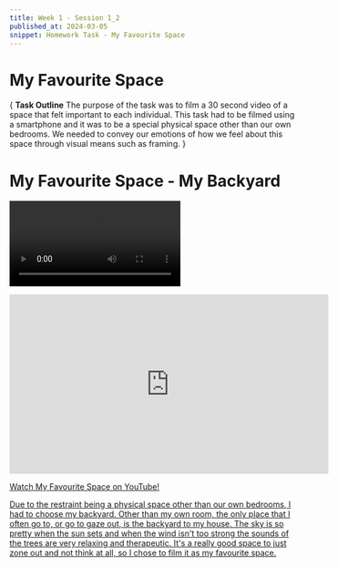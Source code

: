 ```yaml
---
title: Week 1 - Session 1_2
published_at: 2024-03-05
snippet: Homework Task - My Favourite Space
---
```

# My Favourite Space
{
   **Task Outline**
   The purpose of the task was to film a 30 second video of a space that felt important to each individual. This task had to be filmed using a smartphone and it was to be a special physical space other than our own bedrooms. We needed to convey our emotions of how we feel about this space through visual means such as framing.
}

# My Favourite Space - My Backyard
<video controls src="/W01S1/W1-S1_HW.mp4" title="Title"></video>

<iframe width="560" height="315" src="https://www.youtube.com/embed/0PoLdSANJXE?si=Ix8mYBXYWVsLXCqI" title="YouTube video player" frameborder="0" allow="accelerometer; autoplay; clipboard-write; encrypted-media; gyroscope; picture-in-picture; web-share" allowfullscreen></iframe>
<p><a href=https://www.youtube.com/embed/0PoLdSANJXE?si=Ix8mYBXYWVsLXCqI> Watch My Favourite Space on YouTube!</p>

Due to the restraint being a physical space other than our own bedrooms, I had to choose my backyard. Other than my own room, the only place that I often go to, or go to gaze out, is the backyard to my house. The sky is so pretty when the sun sets and when the wind isn't too strong the sounds of the trees are very relaxing and therapeutic. It's a really good space to just zone out and not think at all, so I chose to film it as my favourite space.